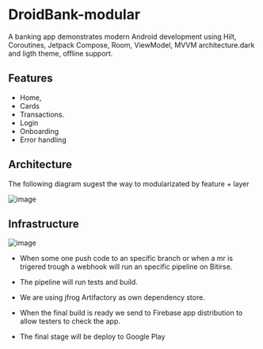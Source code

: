 # DroidBank-modular

A banking app demonstrates modern Android development using Hilt, Coroutines, Jetpack Compose, Room, ViewModel, MVVM architecture.dark and ligth theme, offline support.

## Features
* Home,
* Cards
* Transactions.
* Login
* Onboarding
* Error handling

## Architecture

The following diagram sugest the way to modularizated by feature + layer


![image](https://github.com/sebacipolat/DroidBank-modular/assets/1523404/a3b72049-d307-4d5b-9419-65505f56dda0)

## Infrastructure


![image](https://github.com/sebacipolat/DroidBank-modular/assets/1523404/ded37940-5db1-42d8-9384-65e7aab67add)

* When some one push code to an specific branch or when a mr is trigered trough a webhook will run an specific pipeline on Bitirse.

* The pipeline will run tests and build.

* We are using jfrog Artifactory as own dependency store.

* When the final build is ready we send to Firebase app distribution to allow testers to check the app.

* The final stage will be deploy to Google Play

